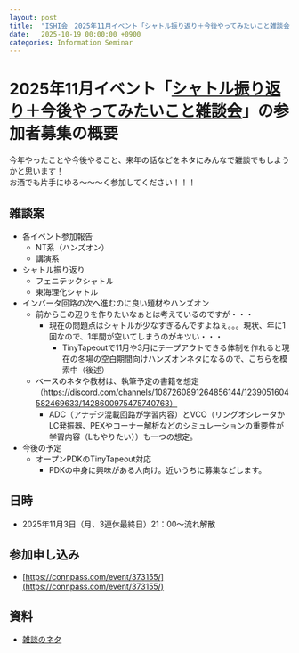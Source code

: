 ```yaml
---
layout: post
title:  "ISHI会　2025年11月イベント「シャトル振り返り＋今後やってみたいこと雑談会」の参加者募集"
date:   2025-10-19 00:00:00 +0900
categories: Information Seminar
---
```


# 2025年11月イベント「[シャトル振り返り＋今後やってみたいこと雑談会](https://connpass.com/event/373155/)」の参加者募集の概要
今年やったことや今後やること、来年の話などをネタにみんなで雑談でもしようかと思います！  
お酒でも片手にゆる～～～く参加してください！！！  

## 雑談案
- 各イベント参加報告
    - NT系（ハンズオン）
    - 講演系
- シャトル振り返り
    - フェニテックシャトル
    - 東海理化シャトル
- インバータ回路の次へ進むのに良い題材やハンズオン
    - 前からこの辺りを作りたいなぁとは考えているのですが・・・
        - 現在の問題点はシャトルが少なすぎるんですよねぇ。。。現状、年に1回なので、1年間が空いてしまうのがキツい・・・
            - TinyTapeoutで11月や3月にテープアウトできる体制を作れると現在の冬場の空白期間向けハンズオンネタになるので、こちらを模索中（後述）
    - ベースのネタや教材は、執筆予定の書籍を想定（https://discord.com/channels/1087260891264856144/1239051604582469633/1428600975475740763）
        - ADC（アナデジ混載回路が学習内容）とVCO（リングオシレータかLC発振器、PEXやコーナー解析などのシミュレーションの重要性が学習内容（Lもやりたい））も一つの想定。
- 今後の予定
    - オープンPDKのTinyTapeout対応
        - PDKの中身に興味がある人向け。近いうちに募集などします。


## 日時
* 2025年11月3日（月、3連休最終日）21：00～流れ解散  

## 参加申し込み 
* [https://connpass.com/event/373155/](https://connpass.com/event/373155/)  

## 資料
* [雑談のネタ](/assets/presentation/event/202511/ISHI-KAI_event_202511.pdf)

